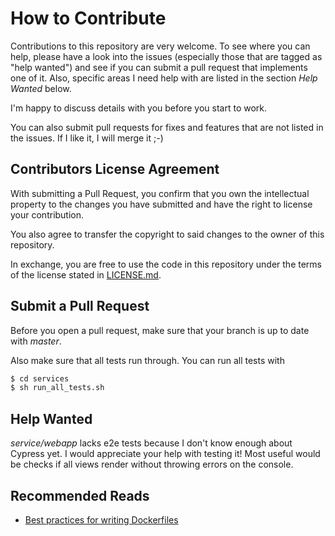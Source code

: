 # How to Contribute

Contributions to this repository are very welcome. To see where you can help, please have a look into the issues (especially those that are tagged as "help wanted") and see if you can submit a pull request that implements one of it. Also, specific areas I need help with are listed in the section _Help Wanted_ below.

I'm happy to discuss details with you before you start to work.

You can also submit pull requests for fixes and features that are not listed in the issues. If I like it, I will merge it ;-)

## Contributors License Agreement

With submitting a Pull Request, you confirm that you own the intellectual property to the changes you have submitted and have the right to license your contribution.

You also agree to transfer the copyright to said changes to the owner of this repository.

In exchange, you are free to use the code in this repository under the terms of the license stated in [LICENSE.md](LICENSE.md).

## Submit a Pull Request

Before you open a pull request, make sure that your branch is up to date with _master_.

Also make sure that all tests run through. You can run all tests with

```sh
$ cd services
$ sh run_all_tests.sh
```

## Help Wanted

_service/webapp_ lacks e2e tests because I don't know enough about Cypress yet. I would appreciate your help with testing it! Most useful would be checks if all views render without throwing errors on the console.

## Recommended Reads

* [Best practices for writing Dockerfiles](https://docs.docker.com/develop/develop-images/dockerfile_best-practices/)